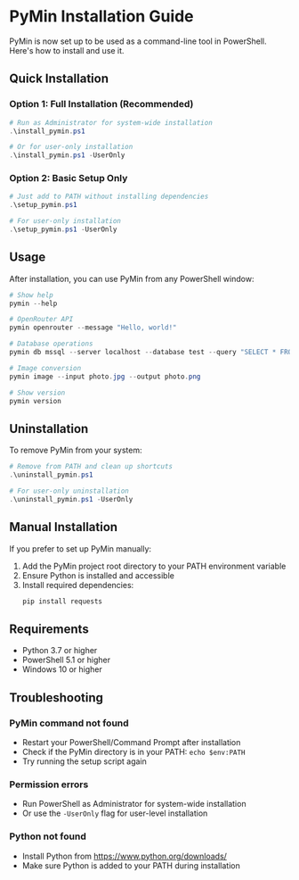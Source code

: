 # PyMin Installation Guide

PyMin is now set up to be used as a command-line tool in PowerShell. Here's how to install and use it.

## Quick Installation

### Option 1: Full Installation (Recommended)
```powershell
# Run as Administrator for system-wide installation
.\install_pymin.ps1

# Or for user-only installation
.\install_pymin.ps1 -UserOnly
```

### Option 2: Basic Setup Only
```powershell
# Just add to PATH without installing dependencies
.\setup_pymin.ps1

# For user-only installation
.\setup_pymin.ps1 -UserOnly
```

## Usage

After installation, you can use PyMin from any PowerShell window:

```powershell
# Show help
pymin --help

# OpenRouter API
pymin openrouter --message "Hello, world!"

# Database operations
pymin db mssql --server localhost --database test --query "SELECT * FROM users"

# Image conversion
pymin image --input photo.jpg --output photo.png

# Show version
pymin version
```

## Uninstallation

To remove PyMin from your system:

```powershell
# Remove from PATH and clean up shortcuts
.\uninstall_pymin.ps1

# For user-only uninstallation
.\uninstall_pymin.ps1 -UserOnly
```

## Manual Installation

If you prefer to set up PyMin manually:

1. Add the PyMin project root directory to your PATH environment variable
2. Ensure Python is installed and accessible
3. Install required dependencies:
   ```powershell
   pip install requests
   ```

## Requirements

- Python 3.7 or higher
- PowerShell 5.1 or higher
- Windows 10 or higher

## Troubleshooting

### PyMin command not found
- Restart your PowerShell/Command Prompt after installation
- Check if the PyMin directory is in your PATH: `echo $env:PATH`
- Try running the setup script again

### Permission errors
- Run PowerShell as Administrator for system-wide installation
- Or use the `-UserOnly` flag for user-level installation

### Python not found
- Install Python from https://www.python.org/downloads/
- Make sure Python is added to your PATH during installation
